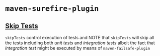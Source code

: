 # `maven-surefire-plugin`
## [Skip Tests](https://maven.apache.org/surefire/maven-surefire-plugin/examples/skipping-tests.html)
`skipTests` control execution of tests and NOTE that `skipTests` will skip all the tests including both *unit tests* and *integration tests* albeit the fact that *integration test* might be executed by means of `maven-failsafe-plugin`
